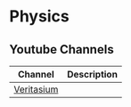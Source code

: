 # Physics
## Youtube Channels
Channel | Description
------- | -----------
[Veritasium](https://www.youtube.com/user/1veritasium) | 